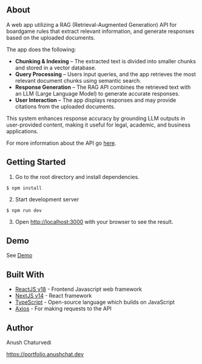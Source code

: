 ## About 

A web app utilizing a RAG (Retrieval-Augmented Generation) API for boardgame rules that extract relevant information, and generate responses based on the uploaded documents. 

The app does the following:

-  **Chunking & Indexing** – The extracted text is divided into smaller chunks and stored in a vector database.
-  **Query Processing** – Users input queries, and the app retrieves the most relevant document chunks using semantic search.
-  **Response Generation** – The RAG API combines the retrieved text with an LLM (Large Language Model) to generate accurate responses.
-  **User Interaction** – The app displays responses and may provide citations from the uploaded documents.

This system enhances response accuracy by grounding LLM outputs in user-provided content, making it useful for legal, academic, and business applications.

For more information about the API go [here](https://github.com/achaturv-hub/game-rules-api).


## Getting Started

1. Go to the root directory and install dependencies.

`$ npm install`

2. Start development server

`$ npm run dev`

3. Open [http://localhost:3000](http://localhost:3000) with your browser to see the result.


## Demo

See [Demo](https://game-rules.anushchat.dev/)


## Built With 

- [ReactJS v18](https://react.dev/) - Frontend Javascript web framework
- [NextJS v14](https://nextjs.org/) - React framework
- [TypeScript](https://www.typescriptlang.org/) - Open-source language which builds on JavaScript
- [Axios](https://www.npmjs.com/package/axios) - For making requests to the API

## Author

Anush Chaturvedi 

https://portfolio.anushchat.dev